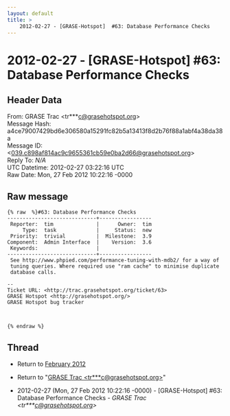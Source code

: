 ```yaml
---
layout: default
title: >
    2012-02-27 - [GRASE-Hotspot]  #63: Database Performance Checks
---
```


# 2012-02-27 - [GRASE-Hotspot]  #63: Database Performance Checks

## Header Data

From: GRASE Trac \<tr***c@grasehotspot.org\><br>
Message Hash: a4ce79007429bd6e306580a15291fc82b5a13413f8d2b76f88a1abf4a38da38a<br>
Message ID: \<039.c898af814ac9c9655361cb59e0ba2d66@grasehotspot.org\><br>
Reply To: _N/A_<br>
UTC Datetime: 2012-02-27 03:22:16 UTC<br>
Raw Date: Mon, 27 Feb 2012 10:22:16 -0000<br>

## Raw message

```
{% raw  %}#63: Database Performance Checks
-----------------------------+-----------------
 Reporter:  tim              |      Owner:  tim
     Type:  task             |     Status:  new
 Priority:  trivial          |  Milestone:  3.9
Component:  Admin Interface  |    Version:  3.6
 Keywords:                   |
-----------------------------+-----------------
 See http://www.phpied.com/performance-tuning-with-mdb2/ for a way of
 tuning queries. Where required use "ram cache" to minimise duplicate
 database calls.

-- 
Ticket URL: <http://trac.grasehotspot.org/ticket/63>
GRASE Hotspot <http://grasehotspot.org/>
GRASE Hotspot bug tracker



{% endraw %}
```

## Thread

+ Return to [February 2012](/archive/2012/02)

+ Return to "[GRASE Trac <tr***c<span>@</span>grasehotspot.org>](/authors/tr___c_at_grasehotspot_org)"

+ 2012-02-27 (Mon, 27 Feb 2012 10:22:16 -0000) - [GRASE-Hotspot]  #63: Database Performance Checks - _GRASE Trac \<tr***c@grasehotspot.org\>_

